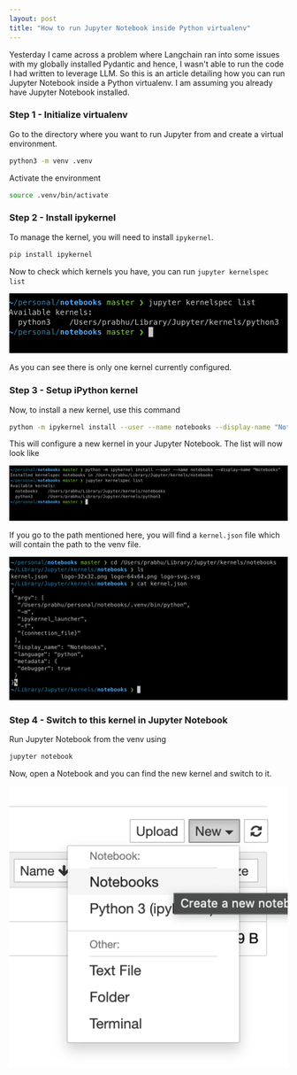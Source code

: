 ```yaml
---
layout: post
title: "How to run Jupyter Notebook inside Python virtualenv"
---
```


Yesterday I came across a problem where Langchain ran into some issues with my globally installed Pydantic and hence, I wasn't able to run the code I had written to leverage LLM. So this is an article detailing how you can run Jupyter Notebook inside a Python virtualenv. I am assuming you already have Jupyter Notebook installed.

### Step 1 - Initialize virtualenv

Go to the directory where you want to run Jupyter from and create a virtual environment.

```bash
python3 -m venv .venv
```

Activate the environment

```bash
source .venv/bin/activate
```

### Step 2 - Install ipykernel

To manage the kernel, you will need to install `ipykernel`. 

```bash
pip install ipykernel
```

Now to check which kernels you have, you can run `jupyter kernelspec list`

![Jupyter config list](/assets/jupyter_config.png)

As you can see there is only one kernel currently configured.


### Step 3 - Setup iPython kernel

Now, to install a new kernel, use this command

```bash
python -m ipykernel install --user --name notebooks --display-name "Notebooks"
```

This will configure a new kernel in your Jupyter Notebook. The list will now look like 


![Kernel installed list](/assets/install_kernel.png)

If you go to the path mentioned here, you will find a `kernel.json` file which will contain the path to the venv file.


![Kernel path](/assets/kernel_installed.png)


### Step 4 - Switch to this kernel in Jupyter Notebook

Run Jupyter Notebook from the venv using

```bash
jupyter notebook
```

Now, open a Notebook and you can find the new kernel and switch to it.

![Kernel path](/assets/kernel_final.png)
